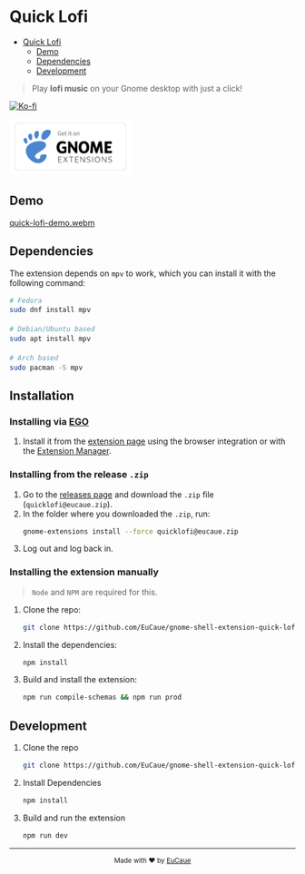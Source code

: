 # Quick Lofi

<!--toc:start-->

- [Quick Lofi](#quick-lofi)
  - [Demo](#demo)
  - [Dependencies](#dependencies)
  - [Development](#development)
  <!--toc:end-->

> Play **lofi music** on your Gnome desktop with just a click!

[![Ko-fi](https://img.shields.io/badge/Ko--fi-Buy%20Me%20a%20Coffee-ff5f5f?logo=kofi&logoColor=white&style=for-the-badge)](https://ko-fi.com/eucaue)

[<img height="100" src="https://github.com/andyholmes/gnome-shell-extensions-badge/raw/master/get-it-on-ego.png">](https://extensions.gnome.org/extension/6904/quick-lofi/)

## Demo

[quick-lofi-demo.webm](https://github.com/EuCaue/gnome-shell-extension-quick-lofi/assets/69485603/351f34da-023c-4b28-94d6-b49ca83aa34d)

## Dependencies

The extension depends on `mpv` to work, which you can install it with the following command:

```bash
# Fedora
sudo dnf install mpv

# Debian/Ubuntu based
sudo apt install mpv

# Arch based
sudo pacman -S mpv
```

## Installation

### Installing via [EGO](https://extensions.gnome.org/extension/6904/quick-lofi/)

1. Install it from the [extension page](https://extensions.gnome.org/extension/6904/quick-lofi/) using the browser integration or with the [Extension Manager](https://flathub.org/apps/com.mattjakeman.ExtensionManager).

### Installing from the release `.zip`

1. Go to the [releases page](https://github.com/EuCaue/gnome-shell-extension-quick-lofi/releases) and download the `.zip` file (`quicklofi@eucaue.zip`).
2. In the folder where you downloaded the `.zip`, run:
   ```bash
   gnome-extensions install --force quicklofi@eucaue.zip
   ```
3. Log out and log back in.

### Installing the extension manually

> `Node` and `NPM` are required for this.

1. Clone the repo:

   ```bash
   git clone https://github.com/EuCaue/gnome-shell-extension-quick-lofi.git
   ```

2. Install the dependencies:

   ```bash
   npm install
   ```

3. Build and install the extension:

   ```bash
   npm run compile-schemas && npm run prod
   ```

## Development

1. Clone the repo

   ```bash
   git clone https://github.com/EuCaue/gnome-shell-extension-quick-lofi.git
   ```

2. Install Dependencies

   ```bash
   npm install
   ```

3. Build and run the extension

   ```bash
   npm run dev
   ```

---

<small>
  <center>
    Made with ❤️  by  <a href="https://www.github.com/EuCaue" target="_blank">EuCaue</a>
  </center>
</small>
